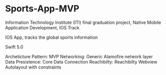 # Sports-App-MVP
Information Technology Institute (ITI) final graduation project, Native Mobile Application Development, IOS Track

IOS App, tracks the global sports information

Swift 5.0 

Archeticture Pattern: MVP
Networking: Generic Alamofire network layer
Data Presistence: Core Data
Connection Reachibilty: Reachibilty
Webview
Autolayout with constraints

